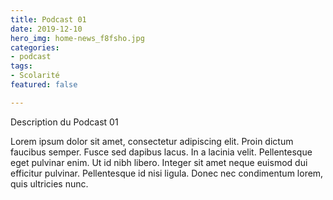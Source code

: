 ```yaml
---
title: Podcast 01
date: 2019-12-10
hero_img: home-news_f8fsho.jpg
categories:
- podcast
tags:
- Scolarité
featured: false

---
```

Description du Podcast 01

Lorem ipsum dolor sit amet, consectetur adipiscing elit. Proin dictum faucibus semper. Fusce sed dapibus lacus. In a lacinia velit. Pellentesque eget pulvinar enim. Ut id nibh libero. Integer sit amet neque euismod dui efficitur pulvinar. Pellentesque id nisi ligula. Donec nec condimentum lorem, quis ultricies nunc.
